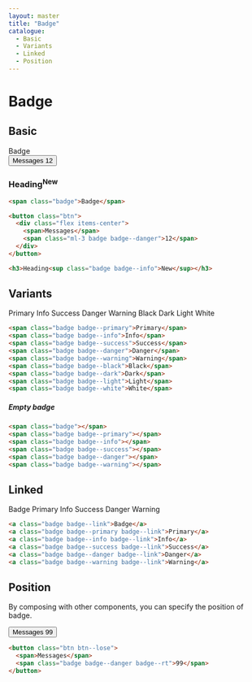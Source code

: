 ```yaml
---
layout: master
title: "Badge"
catalogue:
  - Basic
  - Variants
  - Linked
  - Position
---
```


# Badge

## Basic
<div class="level mb-6">
  <div class="level__item">
    <span class="badge">Badge</span>
  </div>
  <div class="level__item">
    <button class="btn">
      <div class="flex items-center">
        <span>Messages</span>
        <span class="ml-3 badge badge--danger">12</span>
      </div>
    </button>
  </div>
  <div class="level__item">
    <h3 class="m-0">Heading<sup class="badge badge--info">New</sup></h3>
  </div>
</div>

```html
<span class="badge">Badge</span>

<button class="btn">
  <div class="flex items-center">
    <span>Messages</span>
    <span class="ml-3 badge badge--danger">12</span>
  </div>
</button>

<h3>Heading<sup class="badge badge--info">New</sup></h3>
```

## Variants

<div class="mb-6">
  <span class="badge badge--primary">Primary</span>
  <span class="badge badge--info">Info</span>
  <span class="badge badge--success">Success</span>
  <span class="badge badge--danger">Danger</span>
  <span class="badge badge--warning">Warning</span>
  <span class="badge badge--black">Black</span>
  <span class="badge badge--dark">Dark</span>
  <span class="badge badge--light">Light</span>
  <span class="badge badge--white">White</span>
</div>

```html
<span class="badge badge--primary">Primary</span>
<span class="badge badge--info">Info</span>
<span class="badge badge--success">Success</span>
<span class="badge badge--danger">Danger</span>
<span class="badge badge--warning">Warning</span>
<span class="badge badge--black">Black</span>
<span class="badge badge--dark">Dark</span>
<span class="badge badge--light">Light</span>
<span class="badge badge--white">White</span>
```

##### Empty badge

<div class="mb-6">
  <span class="badge"></span>
  <span class="badge badge--primary"></span>
  <span class="badge badge--info"></span>
  <span class="badge badge--success"></span>
  <span class="badge badge--danger"></span>
  <span class="badge badge--warning"></span>
</div>

```html
<span class="badge"></span>
<span class="badge badge--primary"></span>
<span class="badge badge--info"></span>
<span class="badge badge--success"></span>
<span class="badge badge--danger"></span>
<span class="badge badge--warning"></span>
```

## Linked

<div class="mb-6">
  <a class="badge badge--link">Badge</a>
  <a class="badge badge--primary badge--link">Primary</a>
  <a class="badge badge--info badge--link">Info</a>
  <a class="badge badge--success badge--link">Success</a>
  <a class="badge badge--danger badge--link">Danger</a>
  <a class="badge badge--warning badge--link">Warning</a>
</div>

```html
<a class="badge badge--link">Badge</a>
<a class="badge badge--primary badge--link">Primary</a>
<a class="badge badge--info badge--link">Info</a>
<a class="badge badge--success badge--link">Success</a>
<a class="badge badge--danger badge--link">Danger</a>
<a class="badge badge--warning badge--link">Warning</a>
```

## Position
By composing with other components, you can specify the position of badge.

<div class="mb-6">
  <button class="btn btn--lose">
    <span>Messages</span>
    <span class="badge badge--danger badge--rt">99</span>
  </button>
</div>

```html
<button class="btn btn--lose">
  <span>Messages</span>
  <span class="badge badge--danger badge--rt">99</span>
</button>
```
